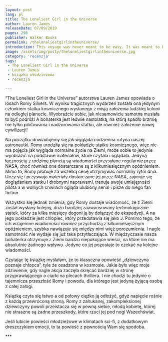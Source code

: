 ```yaml
---
layout: post
lang: pl
title: The Loneliest Girl in the Universe
author: Lauren James
releaseDate: 07/09/2019
pages: 290  
publisher: Walker Books
permalink: /theloneliestgirlintheuniverse/
introduction: This voyage was never meant to be easy. It was meant to be important.
image: /assets/img/posty/theloneliestgirlintheuniverse.jpg
category: 'recenzja'
tags:
 - The Loneliest Girl in the Universe
 - Lauren James
 - książka młodzieżowa
 - recenzja

---
```


  “The Loneliest Girl in the Universe” autorstwa Lauren James opowiada o losach Romy Silvers. W wyniku tragicznych wydarzeń została ona jedynym członkiem statku kosmicznego wysłanego z misją założenia ludzkiej kolonii na odległej planecie. Wyobraźcie sobie, jak niesamowicie samotna musiała to być podróż! A bohaterka jest ledwie nastolatką, na którą spadło brzmię nie tylko pilotowania i nadzorowania statku, ale również założenie nowej cywilizacji!

  Na początku dowiadujemy się jak wygląda codzienna rutyna naszej astronautki. Romy urodziła się na pokładzie statku kosmicznego, więc nie ma pojęcia jak wygląda normalne życie na Ziemi, może sobie to jedynie wyobrazić na podstawie materiałów, które czytała i oglądała. Jedyną łącznością z rodzimą planetą są wiadomości przysyłane regularnie przez NASA, choć również one dostarczane są z kilkumiesięcznym opóźnieniem. Mimo to, Romy próbuje za wszelką cenę utrzymywać normalny rytm dnia. Uczy się i przyswaja materiały dostarczane jej przez NASA, zajmuje się doglądaniem statku i drobnymi naprawami, trenuje swoje umiejętności pilota a w wolnych chwilach ogląda ulubiony serial i pisze do niego fan fiction.

  Wszystko się jednak zmienia, gdy Romy dostaje wiadomość, że z Ziemi został wysłany kolejny, dużo bardziej zaawansowany technologicznie statek, który za kilka miesięcy dogoni ją by dołączyć do ekspedycji. A na jego pokładzie jest chłopiec, który przedstawia się jako J. Pomimo tego, że ich wzajemne wiadomości również przychodzą z kilkumiesięcznym opóźnieniem, szybko nawiązuje się między nimi więź porozumienia. I nagle samotność nie wydaje się już taka przytłaczająca. W międzyczasie nasza bohaterka otrzymuje z Ziemi bardzo niepokojące wieści, na które nie ma absolutnie żadnego wpływu. Jedyne co jej pozostaje to czekać na kolejne wiadomości.

  Czytając tę książkę myślałam, że to klasyczna opowieść „dziewczyna poznaje chłopca”, tyle że osadzona w kosmosie. Jakie było więc moje zdziwienie, gdy nagle akcja zaczęła skręcać bardziej w stronę przyprawiającego o ciarki na plecach thrillera. I nie chodzi tu jedynie o tajemnicza przeszłość Romy i powodu, dla którego jest jedyną żyjącą osobą z całej załogi.

  Książkę czyta się łatwo a od połowy ciężko ją odłożyć, gdyż napięcie rośnie z każdą przewróconą stroną. Romy z zahukanej, zakompleksionej dziewczyny powoli przeistacza się w pewną siebie, młodą kobietę, której nie straszne są żadne przeszkody, które rzuci jej pod nogi Wszechświat.

  Jeśli lubicie powieści młodzieżowe w klimatach sci-fi, z dodatkowym dreszczykiem emocji, to ta powieść z pewnością Wam się spodoba.

  \*\*\*

